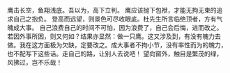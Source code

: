 鹰击长空，鱼翔浅底。吾以为，高下立判。
鹰应该抛下包袱，才能无拘无束的追求自己之抱负。
登高而远望，则景色可尽收眼底。杜先生所言临绝顶者，方有气魄成大事。
自己浪费自己的时间不可怕，因为浪费了，自己会后悔，进而改之。若因外事所困，则又何如？结果亦显然：做一只鹰。这又涉及到，有没有魄力去做。我在这方面极为欠缺，定要改之。成大事者不拘小节，没有率性而为的魄力，也不配写下这些话。走自己的路，让别人去说吧！
望向窗外，触目是繁茂的绿，风拂过，岂不乐哉！
